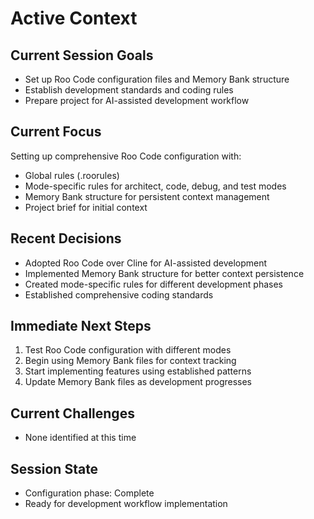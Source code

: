 # Active Context

## Current Session Goals
- Set up Roo Code configuration files and Memory Bank structure
- Establish development standards and coding rules
- Prepare project for AI-assisted development workflow

## Current Focus
Setting up comprehensive Roo Code configuration with:
- Global rules (.roorules)
- Mode-specific rules for architect, code, debug, and test modes
- Memory Bank structure for persistent context management
- Project brief for initial context

## Recent Decisions
- Adopted Roo Code over Cline for AI-assisted development
- Implemented Memory Bank structure for better context persistence
- Created mode-specific rules for different development phases
- Established comprehensive coding standards

## Immediate Next Steps
1. Test Roo Code configuration with different modes
2. Begin using Memory Bank files for context tracking
3. Start implementing features using established patterns
4. Update Memory Bank files as development progresses

## Current Challenges
- None identified at this time

## Session State
- Configuration phase: Complete
- Ready for development workflow implementation
